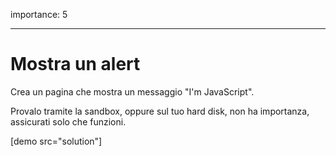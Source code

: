 importance: 5

---

# Mostra un alert

Crea un pagina che mostra un messaggio "I'm JavaScript".

Provalo tramite la sandbox, oppure sul tuo hard disk, non ha importanza, assicurati solo che funzioni.

[demo src="solution"]

